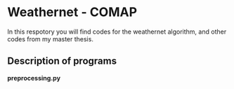 # Weathernet - COMAP 

In this respotory you will find codes for the weathernet algorithm, and other codes from my master thesis. 

## Description of programs

**preprocessing.py**
